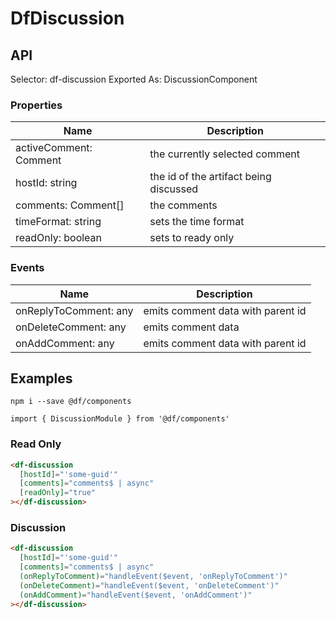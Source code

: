 # DfDiscussion

## API

Selector: df-discussion
Exported As: DiscussionComponent

### Properties

| Name                   | Description                            |
| ---------------------- | -------------------------------------- |
| activeComment: Comment | the currently selected comment         |
| hostId: string         | the id of the artifact being discussed |
| comments: Comment[]    | the comments                           |
| timeFormat: string     | sets the time format                   |
| readOnly: boolean      | sets to ready only                     |

### Events

| Name                  | Description                       |
| --------------------- | --------------------------------- |
| onReplyToComment: any | emits comment data with parent id |
| onDeleteComment: any  | emits comment data                |
| onAddComment: any     | emits comment data with parent id |

## Examples

`npm i --save @df/components`

`import { DiscussionModule } from '@df/components'`

### Read Only

```html
<df-discussion
  [hostId]="'some-guid'"
  [comments]="comments$ | async"
  [readOnly]="true"
></df-discussion>
```

### Discussion

```html
<df-discussion
  [hostId]="'some-guid'"
  [comments]="comments$ | async"
  (onReplyToComment)="handleEvent($event, 'onReplyToComment')"
  (onDeleteComment)="handleEvent($event, 'onDeleteComment')"
  (onAddComment)="handleEvent($event, 'onAddComment')"
></df-discussion>
```
